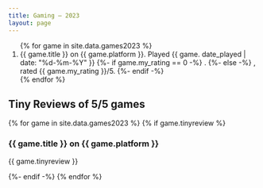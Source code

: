 ```yaml
---
title: Gaming – 2023
layout: page
---
```


<ol reversed>
{% for game in site.data.games2023 %}
	<li {% if game.my_rating == 5 %}class="five-star"{% endif %}>
		<span class="title">{{ game.title }}</span> on <span class="platform">{{ game.platform }}</span>. Played {{ game. date_played | date: "%d-%m-%Y" }}
		{%- if game.my_rating == 0 -%}
		.
		{%- else -%}
		, <span class="rating">rated {{ game.my_rating }}/5</span>.
		{%- endif -%}
	</li>
{% endfor %}
</ol>

<h2 id="tiny-reviews">Tiny Reviews of 5/5 games</h2>

{% for game in site.data.games2023 %}
	{% if game.tinyreview %}
	<h3 class="review-header"><span class="title">{{ game.title }}</span> on <span class="platform">{{ game.platform }}</span></h3>
	<p class="review">{{ game.tinyreview }}</p>
	{%- endif -%}
{% endfor %}
